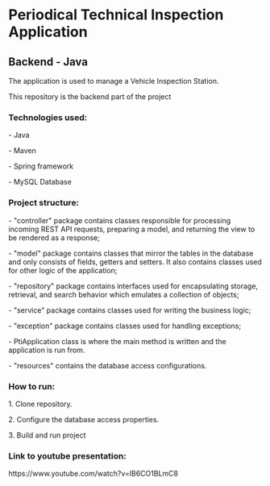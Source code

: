 <h1>Periodical Technical Inspection Application</h1>
<h2>Backend - Java</h2>

<p>The application is used to manage a Vehicle Inspection Station.</p>
<p>This repository is the backend part of the project</p>


<h3>Technologies used:</h3>
<p>- Java</p>
<p>- Maven</p>
<p>- Spring framework</p>
<p>- MySQL Database</p>

<h3>Project structure:</h3>
<p>- "controller" package contains classes responsible for processing incoming REST API requests, preparing a model, and returning the view to be rendered as a response;</p>
<p>- "model" package contains classes that mirror the tables in the database and only consists of fields, getters and setters. It also contains classes used for other logic of the application;</p>
<p>- "repository" package contains interfaces used for encapsulating storage, retrieval, and search behavior which emulates a collection of objects;</p>
<p>- "service" package contains classes used for writing the business logic;</p>
<p>- "exception" package contains classes used for handling exceptions;</p>
<p>- PtiApplication class is where the main method is written and the application is run from.</p>
<p>- "resources" contains the database access configurations.</p>

<h3>How to run:</h3>
<p>1. Clone repository.</p>
<p>2. Configure the database access properties.</p>
<p>3. Build and run project</p>

<h3>Link to youtube presentation:</h3>
https://www.youtube.com/watch?v=IB6CO1BLmC8
